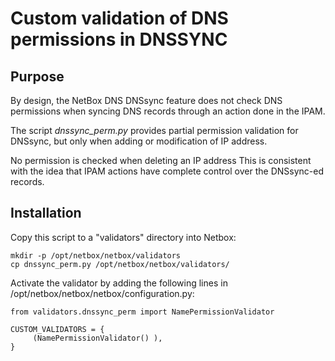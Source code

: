 # Custom validation of DNS permissions in DNSSYNC

## Purpose

By design, the NetBox DNS DNSsync feature does not check DNS permissions
when syncing DNS records through an action done in the IPAM.

The script *dnssync_perm.py* provides partial permission validation for
DNSsync, but only when adding or modification of IP address.

No permission is checked when deleting an IP address This is consistent
with the idea that IPAM actions have complete control over the DNSsync-ed
records.

## Installation

Copy this script to a "validators" directory into Netbox:

    mkdir -p /opt/netbox/netbox/validators
    cp dnssync_perm.py /opt/netbox/netbox/validators/

Activate the validator by adding the following lines in
/opt/netbox/netbox/netbox/configuration.py:

    from validators.dnssync_perm import NamePermissionValidator

    CUSTOM_VALIDATORS = {
         (NamePermissionValidator() ),
    }
